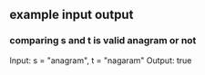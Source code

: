 
## example input output
### comparing s and t is valid anagram or not
Input: s = "anagram", t = "nagaram"
Output: true
